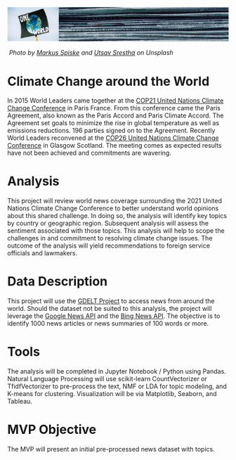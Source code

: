 ![](https://github.com/arbgar/metis/blob/main/NLP/Deliverable/nlp_picture.png?raw=true)

​															      								*Photo by [Markus Spiske](https://unsplash.com/@markusspiske?utm_source=unsplash&utm_medium=referral&utm_content=creditCopyText) and [Utsav Srestha](https://unsplash.com/@utsavsrestha?utm_source=unsplash&utm_medium=referral&utm_content=creditCopyText) on Unsplash*

# Climate Change around the World

In 2015 World Leaders came together at the [COP21 United Nations Climate Change Conference](https://en.wikipedia.org/wiki/Paris_Agreement) in Paris France.  From this conference came the Paris Agreement, also known as the Paris Accord and Paris Climate Accord.  The Agreement set goals to minimize the rise in global temperature as well as emissions reductions.  196 parties signed on to the Agreement.  Recently World Leaders reconvened at the [COP26  United Nations Climate Change Conference](https://en.wikipedia.org/wiki/2021_United_Nations_Climate_Change_Conference) in Glasgow Scotland.  The meeting comes as expected results have not been achieved and commitments are wavering.  

# Analysis

This project will review world news coverage surrounding the 2021 United Nations Climate Change Conference to better understand world opinions about this shared challenge.  In doing so, the analysis will identify key topics by country or geographic region.  Subsequent analysis will assess the sentiment associated with those topics.  This analysis will help to scope the challenges in and commitment to resolving climate change issues.  The outcome of the analysis will yield recommendations to foreign service officials and lawmakers.

# Data Description

This project will use the [GDELT Project](https://www.gdeltproject.org) to access news from around the world.  Should the dataset not be suited to this analysis, the project will leverage the [Google News API](https://developers.google.com/news-search/) and the [Bing News API](https://english.api.rakuten.net/microsoft-azure/api/bing-news-search).  The objective is to identify 1000 news articles or news summaries of 100 words or more.

# Tools

The analysis will be completed in Jupyter Notebook / Python using Pandas.  Natural Language Processing  will use scikit-learn CountVectorizer or TfidfVectorizer to pre-process the text, NMF or LDA for topic modeling, and K-means for clustering.  Visualization will be via Matplotlib, Seaborn, and Tableau. 

# MVP Objective

The MVP will present an initial pre-processed news dataset with topics.  

